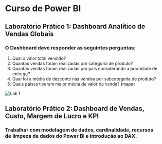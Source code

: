# Curso de Power BI

## Laboratório Prático 1: Dashboard Analítico de Vendas Globais
### O Dashboard deve responder as seguintes perguntas:
1. Qual o valor total vendido?
2. Quantas vendas foram realizadas por categoria de produto?
3. Quantas vendas foram realizadas por país considerando a prioridade de 
entrega?
4. Qual foi a média de desconto nas vendas por subcategoria de produto?
5. Quais países tiveram maior média de valor de venda? (mapa)

![Lab 1](https://github.com/lorhainebastos/aprendizagem/assets/136771306/5a7cb156-9bc1-42c4-8485-9b2c5ec53543)


## Laboratório Prático 2: Dashboard de Vendas, Custo, Margem de Lucro e KPI
### Trabalhar com modelagem de dados, cardinalidade, recursos de limpeza de dados do Power BI e introdução ao DAX.

